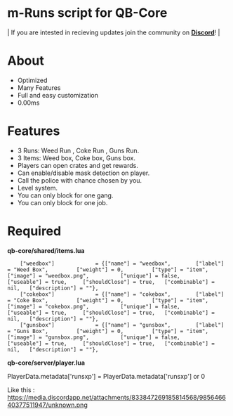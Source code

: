 # m-Runs script for QB-Core

| If you are intested in recieving updates join the community on **[Discord](https://discord.gg/svmzYehU8R)**! |

# About
- Optimized
- Many Features
- Full and easy customization
- 0.00ms

# Features
- 3 Runs: Weed Run , Coke Run , Guns Run.
- 3 Items: Weed box, Coke box, Guns box.
- Players can open crates and get rewards.
- Can enable/disable mask detection on player.
- Call the police with chance chosen by you.
- Level system.
- You can only block for one gang.
- You can only block for one job.


# Required
**qb-core/shared/items.lua**
```
	["weedbox"] 			= {["name"] = "weedbox", 		["label"] = "Weed Box", 		["weight"] = 0, 		["type"] = "item", 		["image"] = "weedbox.png", 			["unique"] = false, 		["useable"] = true, 	["shouldClose"] = true,   ["combinable"] = nil,   ["description"] = ""},
	["cokebox"] 			= {["name"] = "cokebox", 		["label"] = "Coke Box", 		["weight"] = 0, 		["type"] = "item", 		["image"] = "cokebox.png", 			["unique"] = false, 		["useable"] = true, 	["shouldClose"] = true,   ["combinable"] = nil,   ["description"] = ""},
	["gunsbox"] 			= {["name"] = "gunsbox", 		["label"] = "Guns Box", 		["weight"] = 0, 		["type"] = "item", 		["image"] = "gunsbox.png", 			["unique"] = false, 		["useable"] = true, 	["shouldClose"] = true,   ["combinable"] = nil,   ["description"] = ""},

```

**qb-core/server/player.lua**

PlayerData.metadata['runsxp'] = PlayerData.metadata['runsxp'] or 0

Like this : https://media.discordapp.net/attachments/833847269185814568/985646640377511947/unknown.png
